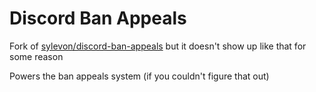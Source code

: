 # Discord Ban Appeals

Fork of [sylevon/discord-ban-appeals](https://github.com/sylveon/discord-ban-appeals) but it doesn't show up like that for some reason

Powers the ban appeals system (if you couldn't figure that out)
